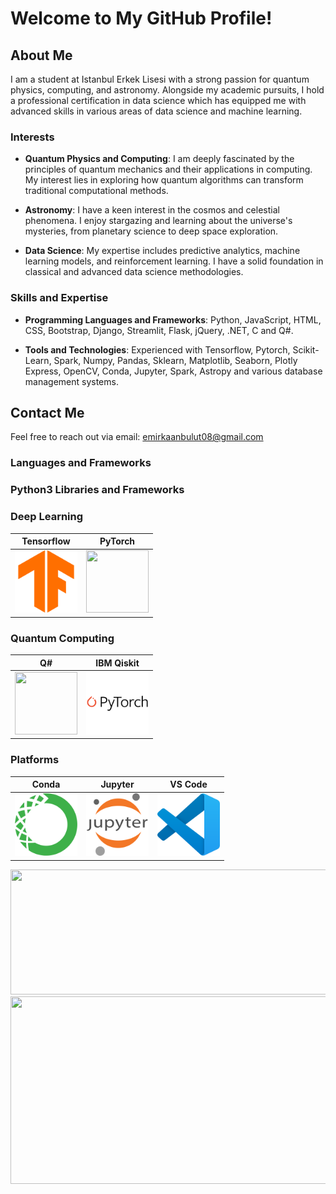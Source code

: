 # Welcome to My GitHub Profile!


## About Me

I am a student at Istanbul Erkek Lisesi with a strong passion for quantum physics, computing, and astronomy. Alongside my academic pursuits, I hold a professional certification in data science which has equipped me with advanced skills in various areas of data science and machine learning.

### Interests

- **Quantum Physics and Computing**: I am deeply fascinated by the principles of quantum mechanics and their applications in computing. My interest lies in exploring how quantum algorithms can transform traditional computational methods.

- **Astronomy**: I have a keen interest in the cosmos and celestial phenomena. I enjoy stargazing and learning about the universe's mysteries, from planetary science to deep space exploration.

- **Data Science**: My expertise includes predictive analytics, machine learning models, and reinforcement learning. I have a solid foundation in classical and advanced data science methodologies.

### Skills and Expertise

- **Programming Languages and Frameworks**: Python, JavaScript, HTML, CSS, Bootstrap, Django, Streamlit, Flask, jQuery, .NET, C and Q#.

- **Tools and Technologies**: Experienced with Tensorflow, Pytorch, Scikit-Learn, Spark, Numpy, Pandas, Sklearn, Matplotlib, Seaborn, Plotly Express, OpenCV, Conda, Jupyter, Spark, Astropy and various database management systems.

## Contact Me

Feel free to reach out via email: [emirkaanbulut08@gmail.com](mailto:emirkaanbulut08@gmail.com)





### Languages and Frameworks


### Python3 Libraries and Frameworks


### Deep Learning
| Tensorflow | PyTorch |
|----------|----------|
| <img src="https://github.com/devicons/devicon/blob/master/icons/tensorflow/tensorflow-original.svg" height="100" width="100"> | <img src="https://logowik.com/content/uploads/images/qiskit9093.logowik.com.webp" height="100" width="100"> |

### Quantum Computing
| Q# | IBM Qiskit |
|----------|----------|
| <img src="https://upload.wikimedia.org/wikipedia/commons/f/f8/Q_mini.png" height="100" width="100"> | <img src="https://github.com/devicons/devicon/blob/master/icons/pytorch/pytorch-original-wordmark.svg" height="100" width="100"> |



### Platforms
| Conda | Jupyter | VS Code |
|----------|----------|----------|
|<img src="https://github.com/devicons/devicon/blob/master/icons/anaconda/anaconda-original.svg" title="Anaconda" alt="Conda" width="100" height="100"/>|<img src="https://github.com/devicons/devicon/blob/master/icons/jupyter/jupyter-original-wordmark.svg" title="Jupyter" alt="Jupyter" width="100" height="100"/>|<img src="https://github.com/devicons/devicon/blob/master/icons/vscode/vscode-original.svg" title="VS Code" alt="VS Code" width="100" height="100"/>|




<p align="center">
  <img width="600" height="200" src="https://github-readme-stats.vercel.app/api?username=emirkaanozdemr&show_icons=true&theme=vision-friendly-dark">
  <img width="600" height="300" src="https://github-readme-stats.vercel.app/api/top-langs/?username=emirkaanozdemr&langs_count=100&layout=compact&theme=radical">
</p>
 
